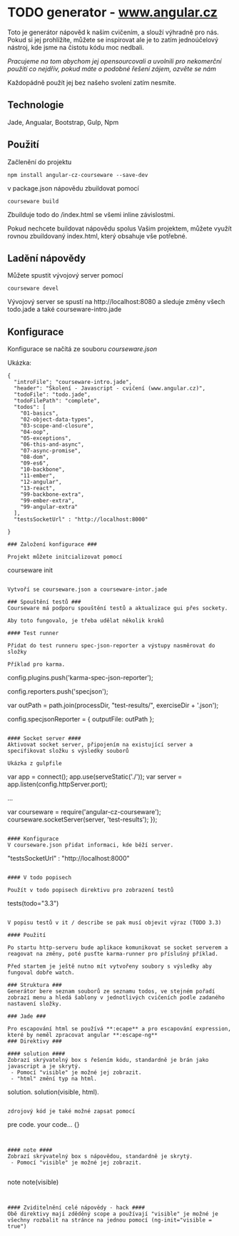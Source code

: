 #  TODO generator - www.angular.cz #

Toto je generátor nápověd k našim cvičením, a slouží výhradně pro nás. Pokud si jej prohlížíte, můžete se inspirovat ale je to zatím jednoúčelový nástroj, kde jsme na čistotu kódu moc nedbali.

*Pracujeme na tom abychom jej opensourcovali a uvolnili pro nekomerční použití co nejdřív, pokud máte o podobné řešení zájem, ozvěte se nám*

Každopádně použít jej bez našeho svolení zatím nesmíte.

## Technologie ##

Jade, Angualar, Bootstrap, Gulp, Npm

## Použití ##

Začlenění do projektu
``` 
npm install angular-cz-courseware --save-dev
```

v package.json nápovědu zbuildovat pomocí

```
courseware build
```

Zbuilduje todo do /index.html se všemi inline závislostmi.

Pokud nechcete buildovat nápovědu spolus Vašim projektem, můžete využít rovnou zbuildovaný index.html, který obsahuje vše potřebné. 

## Ladění nápovědy ##

Můžete spustit vývojový server pomocí

```
courseware devel
```

Vývojový server se spustí na http://localhost:8080 a sleduje změny všech todo.jade a také courseware-intro.jade

## Konfigurace ##

Konfigurace se načítá ze souboru *courseware.json*

Ukázka:

```
{
  "introFile": "courseware-intro.jade",
  "header": "Školení - Javascript - cvičení (www.angular.cz)",
  "todoFile": "todo.jade",
  "todoFilePath": "complete",
  "todos": [
    "01-basics",
    "02-object-data-types",
    "03-scope-and-closure",
    "04-oop",
    "05-exceptions",
    "06-this-and-async",
    "07-async-promise",
    "08-dom",
    "09-es6",
    "10-backbone",
    "11-ember",
    "12-angular",
    "13-react",
    "99-backbone-extra",
    "99-ember-extra",
    "99-angular-extra"
  ],
  "testsSocketUrl" : "http://localhost:8000"

}

### Založení konfigurace ###

Projekt můžete initcializovat pomocí

```
courseware init
```

Vytvoří se courseware.json a courseware-intor.jade

### Spouštění testů ###
Courseware má podporu spouštění testů a aktualizace gui přes sockety.

Aby toto fungovalo, je třeba udělat několik kroků

#### Test runner

Přidat do test runneru spec-json-reporter a výstupy nasměrovat do složky

Příklad pro karma.

```
  config.plugins.push('karma-spec-json-reporter');

  config.reporters.push('specjson');

  var outPath = path.join(processDir, "test-results/", exerciseDir + '.json');

  config.specjsonReporter = {
    outputFile: outPath
  };
```

#### Socket server ####
Aktivovat socket server, připojením na existující server a specifikovat složku s výsledky souborů

Ukázka z gulpfile
```
  var app = connect();
  app.use(serveStatic('./'));
  var server = app.listen(config.httpServer.port);

  ...

  var courseware = require('angular-cz-courseware');
  courseware.socketServer(server, 'test-results');
});
```

#### Konfigurace
V courseware.json přidat informaci, kde běží server.

```
  "testsSocketUrl" : "http://localhost:8000"
```

#### V todo popisech

Použít v todo popisech direktivu pro zobrazení testů

```
tests(todo="3.3")
```

V popisu testů v it / describe se pak musí objevit výraz (TODO 3.3)

#### Použití

Po startu http-serveru bude aplikace komunikovat se socket serverem a reagovat na změny, poté pusťte karma-runner pro příslušný příklad.

Před startem je ještě nutno mít vytvořeny soubory s výsledky aby fungoval dobře watch. 

### Struktura ###
Generátor bere seznam souborů ze seznamu todos, ve stejném pořadí zobrazí menu a hledá šablony v jednotlivých cvičeních podle zadaného nastavení složky.

### Jade ###

Pro escapování html se používá **:ecape** a pro escapování expression, které by neměl zpracovat angular **:escape-ng**
### Direktivy ###

#### solution ####
Zobrazí skrývatelný box s řešením kódu, standardně je brán jako javascript a je skrytý. 
 - Pomocí "visible" je možné jej zobrazit. 
 - "html" změní typ na html.

```
solution.
solution(visible, html).
```

zdrojový kód je také možné zapsat pomocí

```
pre
  code.
    your code... {}
```


#### note ####
Zobrazí skrývatelný box s nápovědou, standardně je skrytý. 
 - Pomocí "visible" je možné jej zobrazit. 


```
note
note(visible)
```


#### Zviditelnění celé nápovědy - hack ####
Obě direktivy mají zděděný scope a používají "visible" je možné je všechny rozbalit na stránce na jednou pomocí (ng-init="visible = true")


